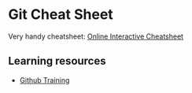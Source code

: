 # Git Cheat Sheet

Very handy cheatsheet: [Online Interactive Cheatsheet](https://ndpsoftware.com/git-cheatsheet.html#loc=local_repo;)

## Learning resources

- [Github Training](https://github.github.com/training-kit/downloads/github-git-cheat-sheet/)
